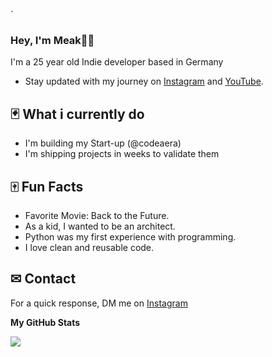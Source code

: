 ´




### Hey, I'm Meak👋🏽 

I'm a 25 year old Indie developer based in Germany

- Stay updated with my journey on [Instagram](https://www.instagram.com/meakcodes) and [YouTube](https://www.youtube.com/@meakcodes).


## 🃏 What i currently do


- I'm building my Start-up (@codeaera)
- I'm shipping projects in weeks to validate them


## 🀄 Fun Facts 
- Favorite Movie: Back to the Future.
- As a kid, I wanted to be an architect.
- Python was my first experience with programming.
- I love clean and reusable code.

## ✉ Contact

 For a quick response, DM me on [Instagram](https://www.instagram.com/meakcodes/)

<b>My GitHub Stats</b>

<a href="http://www.github.com/M-Akbas"><img src="https://github-readme-streak-stats.herokuapp.com/?user=M-Akbas&stroke=ffffff&background=181824&ring=ffffff&fire=ffffff&currStreakNum=ffffff&currStreakLabel=ffffff&sideNums=ffffff&sideLabels=ffffff&dates=ffffff&hide_border=true" /></a>
